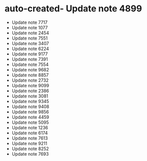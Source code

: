 # auto-created- Update note 4899
- Update note 7717
- Update note 1077
- Update note 2454
- Update note 7551
- Update note 3407
- Update note 6224
- Update note 9177
- Update note 7391
- Update note 7554
- Update note 9682
- Update note 8857
- Update note 2732
- Update note 9099
- Update note 2386
- Update note 3081
- Update note 9345
- Update note 9408
- Update note 9856
- Update note 4459
- Update note 5095
- Update note 1236
- Update note 6174
- Update note 7613
- Update note 9211
- Update note 8252
- Update note 7693
